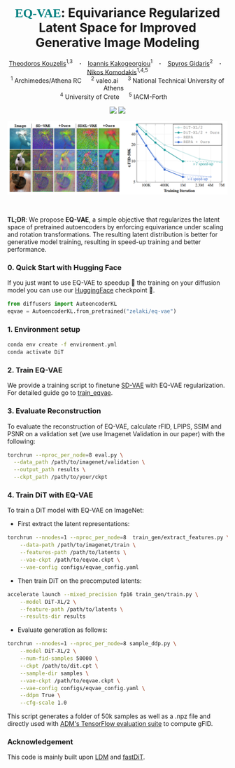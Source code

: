 <!--             
<style>
  .texttt {
    font-family: Consolas; /* Monospace font */
    font-size: 1em; /* Match surrounding text size */
    color: teal; /* Add this line to set text color to blue */
    letter-spacing: 0; /* Adjust if needed */
  }
</style> -->

<h1 align="center">
  <span style="color: teal; font-family: Consolas;">EQ-VAE</span>: Equivariance Regularized Latent Space for Improved Generative Image Modeling
</h1>




<div align="center">
  <a href="https://scholar.google.com/citations?user=a5vkWc8AAAAJ&hl=en" target="_blank">Theodoros&nbsp;Kouzelis</a><sup>1,3</sup> &ensp; <b>&middot;</b> &ensp;
  <a href="https://scholar.google.com/citations?user=B_dKcz4AAAAJ&hl=el" target="_blank">Ioannis&nbsp;Kakogeorgiou</a><sup>1</sup> &ensp; <b>&middot;</b> &ensp;
  <a href="https://scholar.google.fr/citations?user=7atfg7EAAAAJ&hl=en" target="_blank">Spyros&nbsp;Gidaris</a><sup>2</sup> &ensp; <b>&middot;</b> &ensp;
  <a href="https://scholar.google.com/citations?user=xCPoT4EAAAAJ&hl=en" target="_blank">Nikos&nbsp;Komodakis</a><sup>1,4,5</sup>  
  <br>
  <sup>1</sup> Archimedes/Athena RC &emsp; <sup>2</sup> valeo.ai &emsp; <sup>3</sup> National Technical University of Athens &emsp; <br>
  <sup>4</sup> University of Crete &emsp; <sup>5</sup> IACM-Forth &emsp; <br>

<p></p>
<a href="https://eq-vae.github.io/"><img 
src="https://img.shields.io/badge/-Webpage-blue.svg?colorA=333&logo=html5" height=25em></a>
<a href="?"><img 
src="https://img.shields.io/badge/-Paper-blue.svg?colorA=333&logo=arxiv" height=25em></a>
<p></p>

![teaser.png](media/teaser.png)


</div>



<br>

<b>TL;DR</b>: We propose **EQ-VAE**, a simple objective that regularizes the latent space of pretrained autoencoders by enforcing equivariance under scaling and rotation transformations. The resulting latent distribution is better for generative model training, resulting in speed-up training and better performance.


### 0. Quick Start with Hugging Face
If you just want to use EQ-VAE to speedup 🚀 the training on your diffusion model you can use our [HuggingFace](https://huggingface.co/zelaki/eq-vae) checkpoint 🤗.

```python
from diffusers import AutoencoderKL
eqvae = AutoencoderKL.from_pretrained("zelaki/eq-vae")
```

### 1. Environment setup

```bash
conda env create -f environment.yml
conda activate DiT
```


### 2. Train EQ-VAE
We provide a training script to finetune [SD-VAE](https://ommer-lab.com/files/latent-diffusion/kl-f8.zip) with EQ-VAE regularization. For detailed guide go to [train_eqvae](/home/ubuntu/eqvae/train_eqvae/).


### 3. Evaluate Reconstruction 
To evaluate the reconstruction of EQ-VAE, calculate rFID, LPIPS, SSIM and PSNR on a validation set (we use Imagenet Validation in our paper) with the following:
```bash
torchrun --nproc_per_node=8 eval.py \
  --data_path /path/to/imagenet/validation \
  --output_path results \
  --ckpt_path /path/to/your/ckpt
```

### 4. Train DiT with EQ-VAE
To train a DiT model with EQ-VAE on ImageNet:
  - First extract the latent representations:
  ```bash
  torchrun --nnodes=1 --nproc_per_node=8  train_gen/extract_features.py \
      --data-path /path/to/imagenet/train \
      --features-path /path/to/latents \
      --vae-ckpt /path/to/eqvae.ckpt \
      --vae-config configs/eqvae_config.yaml 
  ```
  - Then train DiT on the precomputed latents:
  ```bash
  accelerate launch --mixed_precision fp16 train_gen/train.py \
      --model DiT-XL/2 \
      --feature-path /path/to/latents \
      --results-dir results
  ```
  - Evaluate generation as follows:
  ```bash
  torchrun --nnodes=1 --nproc_per_node=8 sample_ddp.py \
      --model DiT-XL/2 \
      --num-fid-samples 50000 \
      --ckpt /path/to/dit.cpt \
      --sample-dir samples \
      --vae-ckpt /path/to/eqvae.ckpt \
      --vae-config configs/eqvae_config.yaml \
      --ddpm True \
      --cfg-scale 1.0
  ```

This script generates a folder of 50k samples as well as a .npz file and directly used with [ADM's TensorFlow evaluation suite](https://github.com/openai/guided-diffusion/tree/main/evaluations) to compute gFID.








### Acknowledgement

This code is mainly built upon [LDM](https://github.com/CompVis/latent-diffusion) and [fastDiT](https://github.com/chuanyangjin/fast-DiT). 
